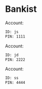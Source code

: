 # Bankist



Account:

```sh
ID: js
PIN: 1111
```

Account:

```sh
ID: jd
PIN: 2222
```

Account:

```sh
ID: ss
PIN: 4444
```
